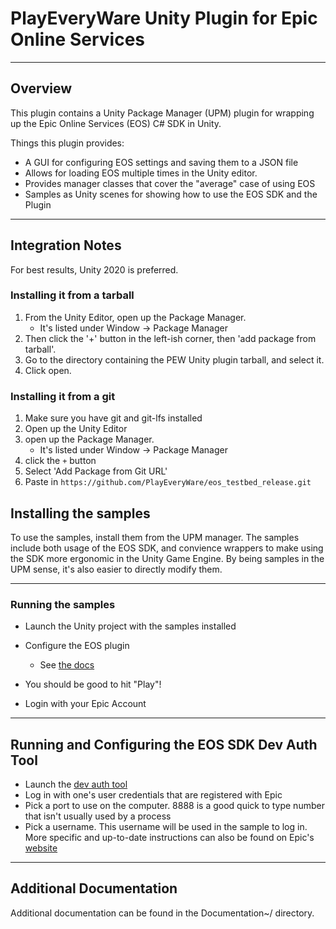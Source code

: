 # PlayEveryWare Unity Plugin for Epic Online Services

----------------------------------------------------------------------------------------
## Overview
This plugin contains a Unity Package Manager (UPM) plugin for wrapping up the Epic Online Services (EOS) C# SDK in Unity. 

Things this plugin provides:

* A GUI for configuring EOS settings and saving them to a JSON file
* Allows for loading EOS multiple times in the Unity editor.
* Provides manager classes that cover the "average" case of using EOS
* Samples as Unity scenes for showing how to use the EOS SDK and the Plugin

----------------------------------------------------------------------------------------
## Integration Notes
For best results, Unity 2020 is preferred. 

### Installing it from a tarball
1. From the Unity Editor, open up the Package Manager.
    * It's listed under Window -> Package Manager
2. Then click the '+' button in the left-ish corner, then 'add package from tarball'.
3. Go to the directory containing the PEW Unity plugin tarball, and select it.
4. Click open.

### Installing it from a git
1. Make sure you have git and git-lfs installed
2. Open up the Unity Editor
3. open up the Package Manager.
    * It's listed under Window -> Package Manager
4. click the ```+``` button
5. Select 'Add Package from Git URL'
6. Paste in ```https://github.com/PlayEveryWare/eos_testbed_release.git```

## Installing the samples
To use the samples, install them from the UPM manager. The samples include both usage of the EOS SDK, and convience wrappers to make using the 
SDK more ergonomic in the Unity Game Engine. By being samples in the UPM sense, it's also easier to directly modify them.

-------------------------------------------------------------------------
### Running the samples
* Launch the Unity project with the samples installed

* Configure the EOS plugin
    * See [the docs](Documentation~/configuring_the_eos_plugin.md)

* You should be good to hit "Play"! 

* Login with your Epic Account

----------------------------------------------------------------------------------------
## Running and Configuring the EOS SDK Dev Auth Tool
* Launch the [dev auth tool](https://dev.epicgames.com/docs/services/en-US/DeveloperAuthenticationTool/index.html)
* Log in with one's user credentials that are registered with Epic
* Pick a port to use on the computer. 8888 is a good quick to type number that isn't usually used by a process
* Pick a username. This username will be used in the sample to log in.
More specific and up-to-date instructions can also be found on Epic's [website](https://dev.epicgames.com/docs/services/en-US/DeveloperAuthenticationTool/index.html)

----------------------------------------------------------------------------------------
## Additional Documentation
Additional documentation can be found in the Documentation~/ directory.
